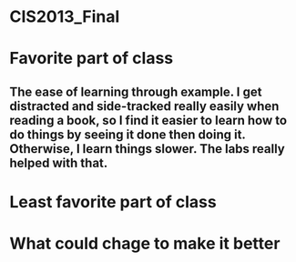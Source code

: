 # CIS2013_Final

# Favorite part of class
## The ease of learning through example. I get distracted and side-tracked really easily when reading a book, so I find it easier to learn how to do things by seeing it done then doing it. Otherwise, I learn things slower. The labs really helped with that.

# Least favorite part of class
##  

# What could chage to make it better
##
